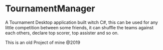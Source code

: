 # TournamentManager
A Tournament Desktop application built witch C#, this can be used for any little competition between some friends,
it can shuffle the teams against each others, declare top scorer, top assister and so on.

This is an old Project of mine @2019
